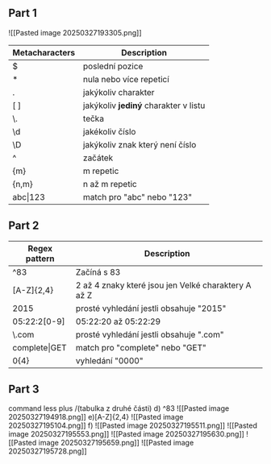 ## Part 1
![[Pasted image 20250327193305.png]]

| Metacharacters | Description                            |
| -------------- | -------------------------------------- |
| $              | poslední pozice                        |
| *              | nula nebo více repeticí                |
| .              | jakýkoliv charakter                    |
| \[ ]           | jakýkoliv **jediný** charakter v listu |
| \\.            | tečka                                  |
| \\d            | jakékoliv číslo                        |
| \\D            | jakýkoliv znak který není číslo        |
| ^              | začátek                                |
| {m}            | m repetic                              |
| {n,m}          | n až m repetic                         |
| abc\|123       | match pro "abc" nebo "123"             |
## Part 2

| Regex pattern | Description                                         |
| ------------- | --------------------------------------------------- |
| \^83          | Začíná s 83                                         |
| \[A-Z]{2,4}   | 2 až 4 znaky které jsou jen Velké charaktery A až Z |
| 2015          | prosté vyhledání jestli obsahuje "2015"             |
| 05:22:2\[0-9] | 05:22:20 až 05:22:29                                |
| \\.com        | prosté vyhledání jestli obsahuje ".com"             |
| complete\|GET | match pro "complete" nebo "GET"                     |
| 0{4}          | vyhledání "0000"                                    |
## Part 3

command less plus /(tabulka z druhé části)
d) \^83
![[Pasted image 20250327194918.png]]
e)\[A-Z]{2,4}
![[Pasted image 20250327195104.png]]
f)
![[Pasted image 20250327195511.png]]
![[Pasted image 20250327195553.png]]
![[Pasted image 20250327195630.png]]
![[Pasted image 20250327195659.png]]
![[Pasted image 20250327195728.png]]